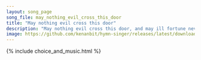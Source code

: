 ```yaml
---
layout: song_page
song_file: may_nothing_evil_cross_this_door
title: "May nothing evil cross this door"
description: "May nothing evil cross this door, and may ill fortune never pry about these windows; may the roar and rain go by.  By faith made strong, the rafters w... english secular 4part musicbyother textbyother"
image: https://github.com/kenanbit/hymn-singer/releases/latest/download/may_nothing_evil_cross_this_door-trad.png
---
```


{% include choice_and_music.html %}